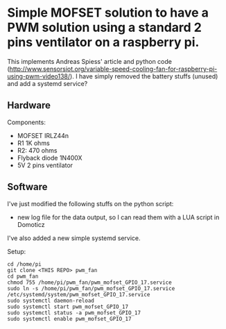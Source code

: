 # Simple MOFSET solution to have a PWM solution using a standard 2 pins ventilator on a raspberry pi.

This implements Andreas Spiess' article and python code (http://www.sensorsiot.org/variable-speed-cooling-fan-for-raspberry-pi-using-pwm-video138/).
I have simply removed the battery stuffs (unused) and add a systemd service?

## Hardware

Components:
- MOFSET IRLZ44n
- R1 1K ohms
- R2: 470 ohms
- Flyback diode 1N400X
- 5V 2 pins ventilator

## Software

I've just modified the following stuffs on the python script:
- new log file for the data output, so I can read them with a LUA script in Domoticz

I've also added a new simple systemd service.

Setup:
```
cd /home/pi
git clone <THIS REPO> pwm_fan
cd pwm_fan
chmod 755 /home/pi/pwm_fan/pwm_mofset_GPIO_17.service
sudo ln -s /home/pi/pwm_fan/pwm_mofset_GPIO_17.service /etc/systemd/system/pwm_mofset_GPIO_17.service
sudo systemctl daemon-reload
sudo systemctl start pwm_mofset_GPIO_17
sudo systemctl status -a pwm_mofset_GPIO_17
sudo systemctl enable pwm_mofset_GPIO_17
```
